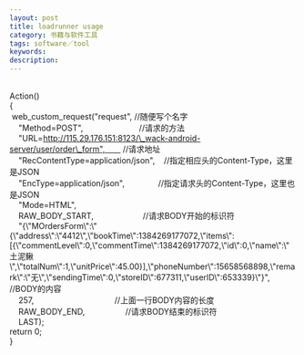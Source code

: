 ```yaml
---
layout: post
title: loadrunner usage
category: 书籍与软件工具
tags: software／tool
keywords: 
description: 
---
```


\
 Action()\
 {\
  web\_custom\_request("request", //随便写个名字\
     "Method=POST",                         //请求的方法\
    
"URL=http://115.29.176.151:8123/\_wack-android-server/user/order\_form",       
//请求地址\
     "RecContentType=application/json",   
//指定相应头的Content-Type，这里是JSON\
     "EncType=application/json",              
//指定请求头的Content-Type，这里也是JSON\
     "Mode=HTML",\
     RAW\_BODY\_START,                      //请求BODY开始的标识符\
    
"{\\"MOrdersForm\\":\\"{\\"address\\":\\"4412\\",\\"bookTime\\":1384269177072,\\"items\\":[{\\"commentLevel\\":0,\\"commentTime\\":1384269177072,\\"id\\":0,\\"name\\":\\"土泥鳅\\",\\"totalNum\\":1,\\"unitPrice\\":45.00}],\\"phoneNumber\\":15658568898,\\"remark\\":\\"无\\",\\"sendingTime\\":0,\\"storeID\\":677311,\\"userID\\":653339}\\"}", 
//BODY的内容\
     257,                                    //上面一行BODY内容的长度\
     RAW\_BODY\_END,                  //请求BODY结束的标识符\
     LAST);\
 return 0;\
 }





